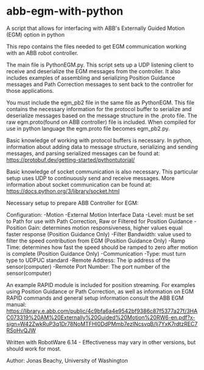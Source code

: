 # abb-egm-with-python
A script that allows for interfacing with ABB's Externally Guided Motion (EGM) option in python


This repo contains the files needed to get EGM communication working with an ABB robot controller. 

The main file is PythonEGM.py. This script sets up a UDP listening client to receive and deserialize the EGM messages from the controller. It also includes examples of assembling and serializing Position Guidance messages and Path Correction messages to sent back to the controller for those applications.


You must include the egm_pb2 file in the same file as PythonEGM. This file contains the necessary information for the protocol buffer to serialize and deserialize messages based on the message structure in the .proto file.
The raw egm.proto(found on ABB controller) file is included. When compiled for use in python language the egm.proto file becomes egm_pb2.py.



Basic knowledge of working with protocol buffers is necessary.
In python, information about adding data to message structure, serializing and sending messages, and parsing serialized messages can be found at: https://protobuf.dev/getting-started/pythontutorial/

Basic knowledge of socket communication is also necessary.
This particular setup uses UDP to continuously send and receive messages. More information about socket communication can be found at: https://docs.python.org/3/library/socket.html





Necessary setup to prepare ABB Controller for EGM:

Configuration:
	-Motion
		-External Motion Interface Data
			-Level: must be set to Path for use with Path Correction, Raw or Filtered for Position Guidance
			-Position Gain:	determines motion responsiveness, higher values equal faster response (Position Guidance Only)
			-Filter Bandwidth: value used to filter the speed contribution from EGM (Position Guidance Only)
			-Ramp Time: determines how fast the speed should be ramped to zero after motion is complete (Position Guidance Only)
	-Communication
		-Type: must turn type to UDPUC standard
		-Remote Address: The ip address of the sensor(computer)
		-Remote Port Number: The port number of the sensor(computer)



An example RAPID module is included for position streaming. For examples using Position Guidance or Path Correction, as well as information on EGM RAPID commands and general setup information consult the ABB EGM manual: https://library.e.abb.com/public/4c9bfa6a4e9542bf9386c87f5377a27f/3HAC073319%20AM%20Externally%20Guided%20Motion%20RW6-en.pdf?x-sign=W42ZwkRuP3q1Dr78NoMTFHI0DdPMmb7ezINcsvqB/Ij7YxK7rdtzREC7RSoHvQJW  

Written with RobotWare 6.14 - Effectiveness may vary in other versions, but should work for most.


Author: Jonas Beachy, University of Washington
